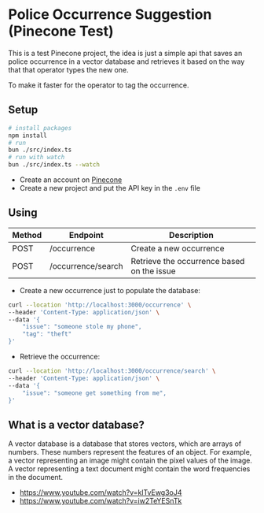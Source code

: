 # Police Occurrence Suggestion (Pinecone Test)

This is a test Pinecone project, the idea is just a simple api that saves an police occurrence in a vector database and retrieves it based on the way that that operator types the new one.

To make it faster for the operator to tag the occurrence.

## Setup

```sh
# install packages
npm install
# run
bun ./src/index.ts
# run with watch
bun ./src/index.ts --watch
```

- Create an account on [Pinecone](https://www.pinecone.io)
- Create a new project and put the API key in the `.env` file

## Using

| Method | Endpoint           | Description                                |
| ------ | ------------------ | ------------------------------------------ |
| POST   | /occurrence        | Create a new occurrence                    |
| POST   | /occurrence/search | Retrieve the occurrence based on the issue |

- Create a new occurrence just to populate the database:

```sh
curl --location 'http://localhost:3000/occurrence' \
--header 'Content-Type: application/json' \
--data '{
    "issue": "someone stole my phone",
    "tag": "theft"
}'
```

- Retrieve the occurrence:

```sh
curl --location 'http://localhost:3000/occurrence/search' \
--header 'Content-Type: application/json' \
--data '{
    "issue": "someone get something from me",
}'
```

## What is a vector database?

A vector database is a database that stores vectors, which are arrays of numbers. These numbers represent the features of an object. For example, a vector representing an image might contain the pixel values of the image. A vector representing a text document might contain the word frequencies in the document.

- https://www.youtube.com/watch?v=klTvEwg3oJ4
- https://www.youtube.com/watch?v=iw2TeYESnTk
